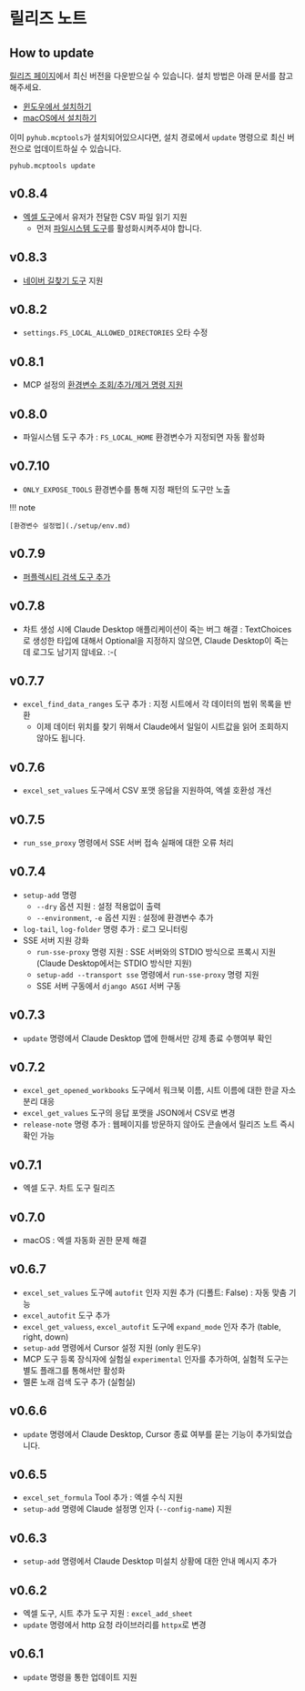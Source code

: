 # 릴리즈 노트

## How to update

[릴리즈 페이지](https://github.com/pyhub-kr/pyhub-mcptools/releases/)에서 최신 버전을 다운받으실 수 있습니다. 설치 방법은 아래 문서를 참고해주세요.

+ [윈도우에서 설치하기](./setup/windows/index.md)
+ [macOS에서 설치하기](./setup/macos/index.md)

이미 `pyhub.mcptools`가 설치되어있으시다면, 설치 경로에서 `update` 명령으로 최신 버전으로 업데이트하실 수 있습니다.

```
pyhub.mcptools update
```

## v0.8.4

+ [엑셀 도구](./mcptools/excel/index.md)에서 유저가 전달한 CSV 파일 읽기 지원
    - 먼저 [파일시스템 도구](./mcptools/fs/index.md)를 활성화시켜주셔야 합니다.

## v0.8.3

+ [네이버 길찾기 도구](./mcptools/maps/index.md) 지원

## v0.8.2

+ `settings.FS_LOCAL_ALLOWED_DIRECTORIES` 오타 수정

## v0.8.1

+ MCP 설정의 [환경변수 조회/추가/제거 명령 지원](./setup/env/index.md)

## v0.8.0

+ 파일시스템 도구 추가 : `FS_LOCAL_HOME` 환경변수가 지정되면 자동 활성화

## v0.7.10

+ `ONLY_EXPOSE_TOOLS` 환경변수를 통해 지정 패턴의 도구만 노출

!!! note

    [환경변수 설정법](./setup/env.md)

## v0.7.9

+ [퍼플렉시티 검색 도구 추가](./mcptools/search/perplexity.md)

## v0.7.8

+ 차트 생성 시에 Claude Desktop 애플리케이션이 죽는 버그 해결 : TextChoices로 생성한 타입에 대해서 Optional을 지정하지 않으면, Claude Desktop이 죽는 데 로그도 남기지 않네요. :-(

## v0.7.7

+ `excel_find_data_ranges` 도구 추가 : 지정 시트에서 각 데이터의 범위 목록을 반환
    - 이제 데이터 위치를 찾기 위해서 Claude에서 일일이 시트값을 읽어 조회하지 않아도 됩니다. 

## v0.7.6

+ `excel_set_values` 도구에서 CSV 포맷 응답을 지원하여, 엑셀 호환성 개선 

## v0.7.5

+ `run_sse_proxy` 명령에서 SSE 서버 접속 실패에 대한 오류 처리

## v0.7.4

+ `setup-add` 명령
    - `--dry` 옵션 지원 : 설정 적용없이 출력
    - `--environment`, `-e` 옵션 지원 : 설정에 환경변수 추가
+ `log-tail`, `log-folder` 명령 추가 : 로그 모니터링
+ SSE 서버 지원 강화
    - `run-sse-proxy` 명령 지원 : SSE 서버와의 STDIO 방식으로 프록시 지원 (Claude Desktop에서는 STDIO 방식만 지원)
    - `setup-add --transport sse` 명령에서 `run-sse-proxy` 명령 지원
    - SSE 서버 구동에서 `django ASGI` 서버 구동

## v0.7.3

+ `update` 명령에서 Claude Desktop 앱에 한해서만 강제 종료 수행여부 확인

## v0.7.2

+ `excel_get_opened_workbooks` 도구에서 워크북 이름, 시트 이름에 대한 한글 자소 분리 대응
+ `excel_get_values` 도구의 응답 포맷을 JSON에서 CSV로 변경
+ `release-note` 명령 추가 : 웹페이지를 방문하지 않아도 콘솔에서 릴리즈 노트 즉시 확인 가능

## v0.7.1

+ 엑셀 도구. 차트 도구 릴리즈

## v0.7.0

+ macOS : 엑셀 자동화 권한 문제 해결

## v0.6.7

+ `excel_set_values` 도구에 `autofit` 인자 지원 추가 (디폴트: False) : 자동 맞춤 기능
+ `excel_autofit` 도구 추가
+ `excel_get_valuess`, `excel_autofit` 도구에 `expand_mode` 인자 추가 (table, right, down)
+ `setup-add` 명령에서 Cursor 설정 지원 (only 윈도우)
+ MCP 도구 등록 장식자에 실험실 `experimental` 인자를 추가하여, 실험적 도구는 별도 플래그를 통해서만 활성화
+ 멜론 노래 검색 도구 추가 (실험실)

## v0.6.6

+ `update` 명령에서 Claude Desktop, Cursor 종료 여부를 묻는 기능이 추가되었습니다.

## v0.6.5

+ `excel_set_formula` Tool 추가 : 엑셀 수식 지원
+ `setup-add` 명령에 Claude 설정명 인자 (`--config-name`) 지원

## v0.6.3

+ `setup-add` 명령에서 Claude Desktop 미설치 상황에 대한 안내 메시지 추가

## v0.6.2

+ 엑셀 도구, 시트 추가 도구 지원 : `excel_add_sheet`
+ `update` 명령에서 http 요청 라이브러리를 `httpx`로 변경

## v0.6.1

+ `update` 명령을 통한 업데이트 지원
